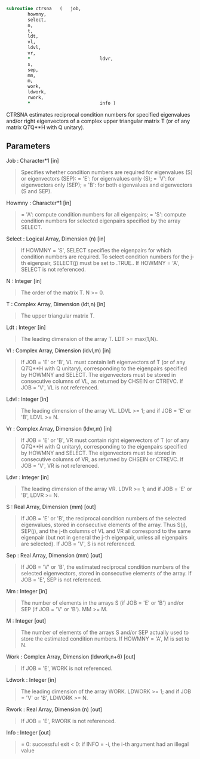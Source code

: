 ```fortran
subroutine ctrsna	(	job,
		howmny,
		select,
		n,
		t,
		ldt,
		vl,
		ldvl,
		vr,
		*                          ldvr,
		s,
		sep,
		mm,
		m,
		work,
		ldwork,
		rwork,
		*                          info )
```

 CTRSNA estimates reciprocal condition numbers for specified
 eigenvalues and/or right eigenvectors of a complex upper triangular
 matrix T (or of any matrix Q*T*Q**H with Q unitary).

## Parameters
Job : Character*1 [in]
> Specifies whether condition numbers are required for
> eigenvalues (S) or eigenvectors (SEP):
> = 'E': for eigenvalues only (S);
> = 'V': for eigenvectors only (SEP);
> = 'B': for both eigenvalues and eigenvectors (S and SEP).

Howmny : Character*1 [in]
> = 'A': compute condition numbers for all eigenpairs;
> = 'S': compute condition numbers for selected eigenpairs
> specified by the array SELECT.

Select : Logical Array, Dimension (n) [in]
> If HOWMNY = 'S', SELECT specifies the eigenpairs for which
> condition numbers are required. To select condition numbers
> for the j-th eigenpair, SELECT(j) must be set to .TRUE..
> If HOWMNY = 'A', SELECT is not referenced.

N : Integer [in]
> The order of the matrix T. N >= 0.

T : Complex Array, Dimension (ldt,n) [in]
> The upper triangular matrix T.

Ldt : Integer [in]
> The leading dimension of the array T. LDT >= max(1,N).

Vl : Complex Array, Dimension (ldvl,m) [in]
> If JOB = 'E' or 'B', VL must contain left eigenvectors of T
> (or of any Q*T*Q**H with Q unitary), corresponding to the
> eigenpairs specified by HOWMNY and SELECT. The eigenvectors
> must be stored in consecutive columns of VL, as returned by
> CHSEIN or CTREVC.
> If JOB = 'V', VL is not referenced.

Ldvl : Integer [in]
> The leading dimension of the array VL.
> LDVL >= 1; and if JOB = 'E' or 'B', LDVL >= N.

Vr : Complex Array, Dimension (ldvr,m) [in]
> If JOB = 'E' or 'B', VR must contain right eigenvectors of T
> (or of any Q*T*Q**H with Q unitary), corresponding to the
> eigenpairs specified by HOWMNY and SELECT. The eigenvectors
> must be stored in consecutive columns of VR, as returned by
> CHSEIN or CTREVC.
> If JOB = 'V', VR is not referenced.

Ldvr : Integer [in]
> The leading dimension of the array VR.
> LDVR >= 1; and if JOB = 'E' or 'B', LDVR >= N.

S : Real Array, Dimension (mm) [out]
> If JOB = 'E' or 'B', the reciprocal condition numbers of the
> selected eigenvalues, stored in consecutive elements of the
> array. Thus S(j), SEP(j), and the j-th columns of VL and VR
> all correspond to the same eigenpair (but not in general the
> j-th eigenpair, unless all eigenpairs are selected).
> If JOB = 'V', S is not referenced.

Sep : Real Array, Dimension (mm) [out]
> If JOB = 'V' or 'B', the estimated reciprocal condition
> numbers of the selected eigenvectors, stored in consecutive
> elements of the array.
> If JOB = 'E', SEP is not referenced.

Mm : Integer [in]
> The number of elements in the arrays S (if JOB = 'E' or 'B')
> and/or SEP (if JOB = 'V' or 'B'). MM >= M.

M : Integer [out]
> The number of elements of the arrays S and/or SEP actually
> used to store the estimated condition numbers.
> If HOWMNY = 'A', M is set to N.

Work : Complex Array, Dimension (ldwork,n+6) [out]
> If JOB = 'E', WORK is not referenced.

Ldwork : Integer [in]
> The leading dimension of the array WORK.
> LDWORK >= 1; and if JOB = 'V' or 'B', LDWORK >= N.

Rwork : Real Array, Dimension (n) [out]
> If JOB = 'E', RWORK is not referenced.

Info : Integer [out]
> = 0: successful exit
> < 0: if INFO = -i, the i-th argument had an illegal value

